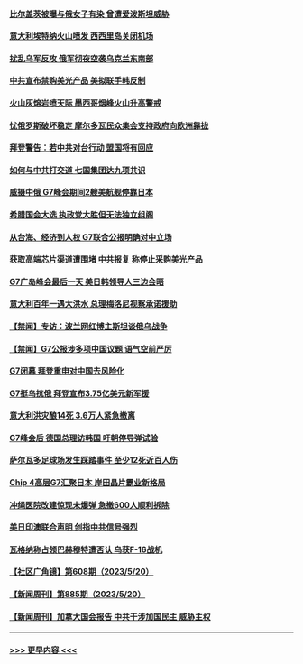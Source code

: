 #### [比尔盖茨被曝与俄女子有染 曾遭爱泼斯坦威胁](../pages/prog202/a103717672.md?t=05221843) 
#### [意大利埃特纳火山喷发 西西里岛关闭机场](../pages/prog202/a103717652.md?t=05221843) 
#### [扰乱乌军反攻 俄军彻夜空袭乌克兰东南部](../pages/prog202/a103717634.md?t=05221843) 
#### [中共宣布禁购美光产品 美拟联手韩反制](../pages/prog202/a103717628.md?t=05221843) 
#### [火山灰熔岩喷天际 墨西哥烟峰火山升高警戒](../pages/prog202/a103717596.md?t=05221843) 
#### [忧俄罗斯破坏稳定 摩尔多瓦民众集会支持政府向欧洲靠拢](../pages/prog202/a103717557.md?t=05221843) 
#### [拜登警告：若中共对台行动 盟国将有回应](../pages/prog202/a103717559.md?t=05221843) 
#### [如何与中共打交道 七国集团达九项共识](../pages/prog202/a103717528.md?t=05221843) 
#### [威摄中俄 G7峰会期间2艘美航舰停靠日本](../pages/prog202/a103717492.md?t=05221843) 
#### [希腊国会大选 执政党大胜但无法独立组阁](../pages/prog202/a103717482.md?t=05221843) 
#### [从台海、经济到人权 G7联合公报明确对中立场](../pages/prog202/a103717424.md?t=05221843) 
#### [获取高端芯片渠道遭围堵 中共报复 称停止采购美光产品](../pages/prog202/a103717412.md?t=05221843) 
#### [G7广岛峰会最后一天 美日韩领导人三边会晤](../pages/prog202/a103717418.md?t=05221843) 
#### [意大利百年一遇大洪水 总理梅洛尼视察承诺援助](../pages/prog202/a103717420.md?t=05221843) 
#### [【禁闻】专访：波兰网红博主斯坦谈俄乌战争](../pages/prog202/a103717352.md?t=05221843) 
#### [【禁闻】G7公报涉多项中国议题 语气空前严厉](../pages/prog202/a103717353.md?t=05221843) 
#### [G7闭幕 拜登重申对中国去风险化](../pages/prog202/a103717303.md?t=05221843) 
#### [G7挺乌抗俄 拜登宣布3.75亿美元新军援](../pages/prog202/a103717302.md?t=05221843) 
#### [意大利洪灾酿14死 3.6万人紧急撤离](../pages/prog202/a103717301.md?t=05221843) 
#### [G7峰会后 德国总理访韩国 吁朝停导弹试验](../pages/prog202/a103717300.md?t=05221843) 
#### [萨尔瓦多足球场发生踩踏事件 至少12死近百人伤](../pages/prog202/a103717243.md?t=05221843) 
#### [Chip 4高层G7汇聚日本 岸田晶片霸业新格局](../pages/prog202/a103717232.md?t=05221843) 
#### [冲绳医院改建惊现未爆弹 急撤600人顺利拆除](../pages/prog202/a103717172.md?t=05221843) 
#### [美日印澳联合声明 剑指中共信号强烈](../pages/prog202/a103717117.md?t=05221843) 
#### [瓦格纳称占领巴赫穆特遭否认 乌获F-16战机](../pages/prog202/a103716959.md?t=05221843) 
#### [【社区广角镜】第608期（2023/5/20）](../pages/prog202/a103717004.md?t=05221843) 
#### [【新闻周刊】第885期（2023/5/20）](../pages/prog202/a103717029.md?t=05221843) 
#### [【新闻周刊】加拿大国会报告 中共干涉加国民主 威胁主权](../pages/prog202/a103717018.md?t=05221843) 

----
#### [ >>> 更早内容 <<< ](../indexes/prog202-earlier.md)
